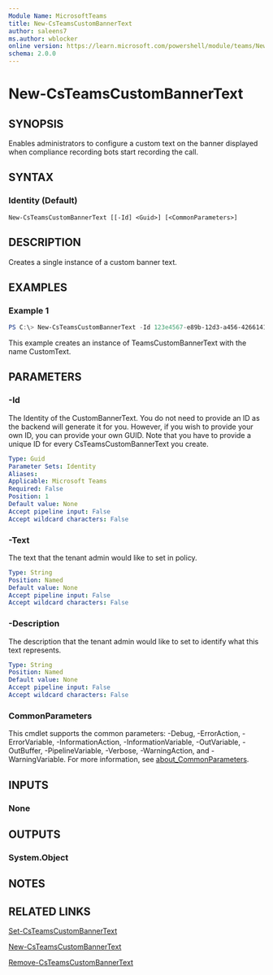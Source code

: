 ```yaml
---
Module Name: MicrosoftTeams
title: New-CsTeamsCustomBannerText
author: saleens7
ms.author: wblocker
online version: https://learn.microsoft.com/powershell/module/teams/New-CsTeamsCustomBannerText
schema: 2.0.0
---
```


# New-CsTeamsCustomBannerText

## SYNOPSIS

Enables administrators to configure a custom text on the banner displayed when compliance recording bots start recording the call. 

## SYNTAX

### Identity (Default)
```
New-CsTeamsCustomBannerText [[-Id] <Guid>] [<CommonParameters>]
```

## DESCRIPTION

Creates a single instance of a custom banner text.

## EXAMPLES

### Example 1

```powershell
PS C:\> New-CsTeamsCustomBannerText -Id 123e4567-e89b-12d3-a456-426614174000 -Description "Custom Banner Text Example" -Text "Custom Text"
```

This example creates an instance of TeamsCustomBannerText with the name CustomText.

## PARAMETERS

### -Id
The Identity of the CustomBannerText. You do not need to provide an ID as the backend will generate it for you. However, if you wish to provide your own ID, you can provide your own GUID. Note that you have to provide a unique ID for every CsTeamsCustomBannerText you create.

```yaml
Type: Guid
Parameter Sets: Identity
Aliases:
Applicable: Microsoft Teams
Required: False
Position: 1
Default value: None
Accept pipeline input: False
Accept wildcard characters: False
```

### -Text
The text that the tenant admin would like to set in policy.

```yaml
Type: String
Position: Named
Default value: None
Accept pipeline input: False
Accept wildcard characters: False
```

### -Description
The description that the tenant admin would like to set to identify what this text represents.

```yaml
Type: String
Position: Named
Default value: None
Accept pipeline input: False
Accept wildcard characters: False
```


### CommonParameters
This cmdlet supports the common parameters: -Debug, -ErrorAction, -ErrorVariable, -InformationAction, -InformationVariable, -OutVariable, -OutBuffer, -PipelineVariable, -Verbose, -WarningAction, and -WarningVariable. For more information, see [about_CommonParameters](https://go.microsoft.com/fwlink/?LinkID=113216).


## INPUTS

### None

## OUTPUTS

### System.Object
## NOTES

## RELATED LINKS

[Set-CsTeamsCustomBannerText](Set-CsTeamsCustomBannerText.md)

[New-CsTeamsCustomBannerText](New-CsTeamsCustomBannerText.md)

[Remove-CsTeamsCustomBannerText](Remove-CsTeamsCustomBannerText.md)

